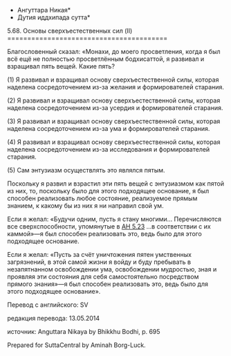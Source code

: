 * Ангуттара Никая*
* Дутия иддхипада сутта*

5\.68\. Основы сверхъестественных сил \(II\)
\=\=\=\=\=\=\=\=\=\=\=\=\=\=\=\=\=\=\=\=\=\=\=\=\=\=\=\=\=\=\=\=\=\=\=\=\=\=\=\=

Благословенный сказал: «Монахи, до моего просветления, когда я был всё ещё не полностью просветлённым бодхисаттой, я развивал и взращивал пять вещей\. Какие пять?

\(1\) Я развивал и взращивал основу сверхъестественной силы, которая наделена сосредоточением из\-за желания и формирователей старания\.

\(2\) Я развивал и взращивал основу сверхъестественной силы, которая наделена сосредоточением из\-за усердия и формирователей старания\.

\(3\) Я развивал и взращивал основу сверхъестественной силы, которая наделена сосредоточением из\-за ума и формирователей старания\.

\(4\) Я развивал и взращивал основу сверхъестественной силы, которая наделена сосредоточением из\-за исследования и формирователей старания\.

\(5\) Сам энтузиазм осуществлять это являлся пятым\.

Поскольку я развил и взрастил эти пять вещей c энтузиазмом как пятой из них, то, поскольку было для этого подходящее основание, я был способен реализовать любое состояние, реализуемое прямым знанием, к какому бы из них я ни направил свой ум\.

Если я желал: «Будучи одним, пусть я стану многими… Перечисляются все сверхспособности, упомянутые в [АН 5\.23](/an5\.23/ru/sv) …в соответствии с их каммой»—я был способен реализовать это, ведь было для этого подходящее основание\.

Если я желал: «Пусть за счёт уничтожения пятен умственных загрязнений, в этой самой жизни я войду и буду пребывать в незапятнанном освобождении ума, освобождении мудростью, зная и проявляя эти состояния для себя самостоятельно посредством прямого знания»—я был способен реализовать это, ведь было для этого подходящее основание»\.

Перевод с английского: SV

редакция перевода: 13\.05\.2014

источник: Anguttara Nikaya by Bhikkhu Bodhi, p\. 695

Prepared for SuttaCentral by Aminah Borg\-Luck\.